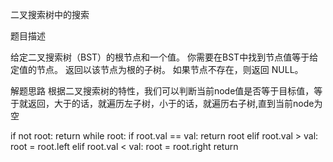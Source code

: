 二叉搜索树中的搜索

题目描述

给定二叉搜索树（BST）的根节点和一个值。 你需要在BST中找到节点值等于给定值的节点。 返回以该节点为根的子树。 如果节点不存在，则返回 NULL。

解题思路
根据二叉搜索树的特性，我们可以判断当前node值是否等于目标值，等于就返回，大于的话，就遍历左子树，小于的话，就遍历右子树,直到当前node为空

if not root:
	return
while root:
	if root.val == val:
		return root
	elif root.val > val:
		root = root.left
	elif root.val < val:
		root = root.right
return 
	
